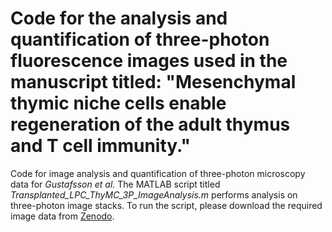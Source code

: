 # Code for the analysis and quantification of three-photon fluorescence images used in the manuscript titled: "Mesenchymal thymic niche cells enable regeneration of the adult thymus and T cell immunity."
Code for image analysis and quantification of three-photon microscopy data for *Gustafsson et al.*
The MATLAB script titled *Transplanted_LPC_ThyMC_3P_ImageAnalysis.m* performs analysis on three-photon image stacks. To run the script, please download the required image data from [Zenodo](10.5281/zenodo.15278001).
